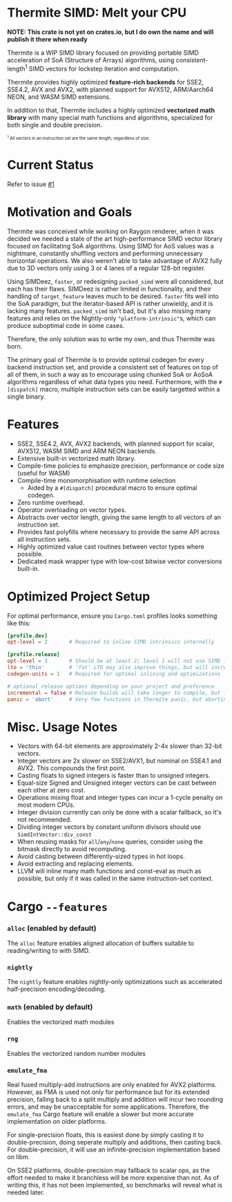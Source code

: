 Thermite SIMD: Melt your CPU
============================

**NOTE: This crate is not yet on crates.io, but I do own the name and will publish it there when ready**

Thermite is a WIP SIMD library focused on providing portable SIMD acceleration of SoA (Structure of Arrays) algorithms, using consistent-length<sup>1</sup> SIMD vectors for lockstep iteration and computation.

Thermite provides highly optimized **feature-rich backends** for SSE2, SSE4.2, AVX and AVX2, with planned support for AVX512, ARM/Aarch64 NEON, and WASM SIMD extensions.

In addition to that, Thermite includes a highly optimized **vectorized math library** with many special math functions and algorithms, specialized for both single and double precision.

<sub><small>
<sup>1</sup> All vectors in an instruction set are the same length, regardless of size.
</small></sub>

# Current Status

Refer to issue [#1](https://github.com/raygon-renderer/thermite/issues/1)

# Motivation and Goals

Thermite was conceived while working on Raygon renderer, when it was decided we needed a state of the art high-performance SIMD vector library focused on facilitating SoA algorithms. Using SIMD for AoS values was a nightmare, constantly shuffling vectors and performing unnecessary horizontal operations. We also weren't able to take advantage of AVX2 fully due to 3D vectors only using 3 or 4 lanes of a regular 128-bit register.

Using SIMDeez, `faster`, or redesigning `packed_simd` were all considered, but each has their flaws. SIMDeez is rather limited in functionality, and their handling of `target_feature` leaves much to be desired. `faster` fits well into the SoA paradigm, but the iterator-based API is rather unwieldy, and it is lacking many features. `packed_simd` isn't bad, but it's also missing many features and relies on the Nightly-only `"platform-intrinsic"`s, which can produce suboptimal code in some cases.

Therefore, the only solution was to write my own, and thus Thermite was born.

The primary goal of Thermite is to provide optimal codegen for every backend instruction set, and provide a consistent set of features on top of all of them, in such a way as to encourage using chunked SoA or AoSoA algorithms regardless of what data types you need. Furthermore, with the `#[dispatch]` macro, multiple instruction sets can be easily targetted within a single binary.

# Features

* SSE2, SSE4.2, AVX, AVX2 backends, with planned support for scalar, AVX512, WASM SIMD and ARM NEON backends.
* Extensive built-in vectorized math library.
* Compile-time policies to emphasize precision, performance or code size (useful for WASM)
* Compile-time monomorphisation with runtime selection
    * Aided by a `#[dispatch]` procedural macro to ensure optimal codegen.
* Zero runtime overhead.
* Operator overloading on vector types.
* Abstracts over vector length, giving the same length to all vectors of an instruction set.
* Provides fast polyfills where necessary to provide the same API across all instruction sets.
* Highly optimized value cast routines between vector types where possible.
* Dedicated mask wrapper type with low-cost bitwise vector conversions built-in.

# Optimized Project Setup

For optimal performance, ensure you `Cargo.toml` profiles looks something like this:
```toml
[profile.dev]
opt-level = 2       # Required to inline SIMD intrinsics internally

[profile.release]
opt-level = 3       # Should be at least 2; level 1 will not use SIMD intrinsics
lto = 'thin'        # 'fat' LTO may also improve things, but will increase compile time
codegen-units = 1   # Required for optimal inlining and optimizations

# optional release options depending on your project and preference
incremental = false # Release builds will take longer to compile, but inter-crate optimizations may work better
panic = 'abort'     # Very few functions in Thermite panic, but aborting will avoid the unwind mechanism overhead
```

# Misc. Usage Notes

* Vectors with 64-bit elements are approximately 2-4x slower than 32-bit vectors.
* Integer vectors are 2x slower on SSE2/AVX1, but nominal on SSE4.1 and AVX2. This compounds the first point.
* Casting floats to signed integers is faster than to unsigned integers.
* Equal-size Signed and Unsigned integer vectors can be cast between each other at zero cost.
* Operations mixing float and integer types can incur a 1-cycle penalty on most modern CPUs.
* Integer division currently can only be done with a scalar fallback, so it's not recommended.
* Dividing integer vectors by constant uniform divisors should use `SimdIntVector::div_const`
* When reusing masks for `all`/`any`/`none` queries, consider using the bitmask directly to avoid recomputing.
* Avoid casting between differently-sized types in hot loops.
* Avoid extracting and replacing elements.
* LLVM will inline many math functions and const-eval as much as possible, but only if it was called in the same instruction-set context.

# Cargo `--features`

### `alloc` (enabled by default)

The `alloc` feature enables aligned allocation of buffers suitable to reading/writing to with SIMD.

### `nightly`

The `nightly` feature enables nightly-only optimizations such as accelerated half-precision encoding/decoding.

### `math` (enabled by default)

Enables the vectorized math modules

### `rng`

Enables the vectorized random number modules

### `emulate_fma`

Real fused multiply-add instructions are only enabled for AVX2 platforms. However, as FMA is used not only for performance but for its extended precision, falling back to a split multiply and addition will incur two rounding errors, and may be unacceptable for
some applications. Therefore, the `emulate_fma` Cargo feature will enable a slower but more accurate implementation on older platforms.

For single-precision floats, this is easiest done by simply casting it to double-precision, doing seperate multiply and additions, then casting back. For double-precision, it will use an infinite-precision implementation based on libm.

On SSE2 platforms, double-precision may fallback to scalar ops, as the effort needed to make it branchless will be more expensive than not. As of writing this, it has not been implemented, so benchmarks will reveal what is needed later.
